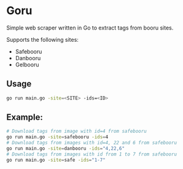 # Goru
Simple web scraper written in Go to extract tags from booru sites.

Supports the following sites:
- Safebooru
- Danbooru
- Gelbooru

## Usage
```bash
go run main.go -site=<SITE> -ids=<ID>
```

## Example:
```bash
# Download tags from image with id=4 from safebooru
go run main.go -site=safebooru -ids=4
# Download tags from images with id=4, 22 and 6 from safebooru
go run main.go -site=danbooru -ids="4,22,6"
# Download tags from images with id from 1 to 7 from safebooru
go run main.go -site=safe -ids="1-7"
```